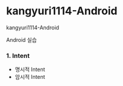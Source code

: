# kangyuri1114-Android
kangyuri1114-Android

Android 실습
### 1. Intent 
 - 명시적 Intent
 - 암시적 Intent
 

